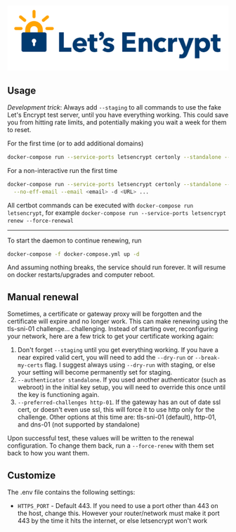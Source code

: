[letsencrypt]: https://letsencrypt.org/

[![letsencrypt](https://github.com/letsencrypt/website/raw/master/images/le-logo-wide.png)][letsencrypt]

## Usage

*Development trick*: Always add `--staging` to all commands to use the fake
Let's Encrypt test server, until you have everything working. This could save
you from hitting rate limits, and potentially making you wait a week for them
to reset.

For the first time (or to add additional domains)

```bash
docker-compose run --service-ports letsencrypt certonly --standalone --email <email> -d <URL> ...
```

For a non-interactive run the first time

```bash
docker-compose run --service-ports letsencrypt certonly --standalone --agree-tos \
  --no-eff-email --email <email> -d <URL> ...
```

All certbot commands can be executed with `docker-compose run letsencrypt`, for
example `docker-compose run --service-ports letsencrypt renew --force-renewal`

---

To start the daemon to continue renewing, run

```bash
docker-compose -f docker-compose.yml up -d
```

And assuming nothing breaks, the service should run forever. It will resume on
docker restarts/upgrades and computer reboot.

## Manual renewal

Sometimes, a certificate or gateway proxy will be forgotten and the certificate
will expire and no longer work. This can make renewing using the tls-sni-01
challenge... challenging. Instead of starting over, reconfiguring your network,
here are a few trick to get your certificate working again:

1. Don't forget `--staging` until you get everything working. If you have a
   near expired valid cert, you will need to add the `--dry-run` or
   `--break-my-certs` flag. I suggest always using `--dry-run` with staging, or
   else your setting will become permanently set for staging.
2. `--authenticator standalone`. If you used another authenticator (such as
   webroot) in the initial key setup, you will need to override this once until
   the key is functioning again.
3. `--preferred-challenges http-01`. If the gateway has an out of date ssl cert,
   or doesn't even use ssl, this will force it to use http only for the
   challenge. Other options at this time are: tls-sni-01 (default), http-01, and
   dns-01 (not supported by standalone)

Upon successful test, these values will be written to the renewal configuration.
To change them back, run a `--force-renew` with them set back to how you want
them.

## Customize

The .env file contains the following settings:

- `HTTPS_PORT` - Default 443. If you need to use a port other than 443 on the
host, change this. However your router/network must make it port 443 by the
time it hits the internet, or else letsencrypt won't work
